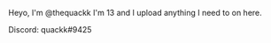 Heyo, I'm @thequackk
I'm 13 and I upload anything I need to on here.

Discord: quackk#9425


<!---
thequackk/thequackk is a ✨ special ✨ repository because its `README.md` (this file) appears on your GitHub profile.
You can click the Preview link to take a look at your changes.
--->
